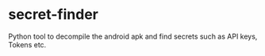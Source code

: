 # secret-finder
Python tool to decompile the android apk and find secrets such as API keys, Tokens etc.
